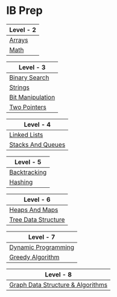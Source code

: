 # IB Prep


| Level - 2 |
| - |
| [Arrays](https://github.com/XXDIL/IB-Prep/tree/main/) |
| [Math](https://github.com/XXDIL/IB-Prep/tree/main/) |

| Level - 3 |
| - |
| [Binary Search](https://github.com/XXDIL/IB-Prep/tree/main/) |
| [Strings](https://github.com/XXDIL/IB-Prep/tree/main/) |
| [Bit Manipulation](https://github.com/XXDIL/IB-Prep/tree/main/) |
| [Two Pointers](https://github.com/XXDIL/IB-Prep/tree/main/) |

| Level - 4 |
| - |
| [Linked Lists](https://github.com/XXDIL/IB-Prep/tree/main/) |
| [Stacks And Queues](https://github.com/XXDIL/IB-Prep/tree/main/) |

| Level - 5 |
| - |
| [Backtracking](https://github.com/XXDIL/IB-Prep/tree/main/) |
| [Hashing](https://github.com/XXDIL/IB-Prep/tree/main/) |

| Level - 6 |
| - |
| [Heaps And Maps](https://github.com/XXDIL/IB-Prep/tree/main/) |
| [Tree Data Structure](https://github.com/XXDIL/IB-Prep/tree/main/) |

| Level - 7 |
| - |
| [Dynamic Programming](https://github.com/XXDIL/IB-Prep/tree/main/) |
| [Greedy Algorithm](https://github.com/XXDIL/IB-Prep/tree/main/) |

| Level - 8 |
| - |
| [Graph Data Structure & Algorithms](https://github.com/XXDIL/IB-Prep/tree/main/) | 
